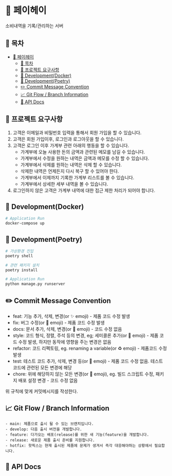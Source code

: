 # :money_with_wings: 페이헤이

소비내역을 기록/관리하는 서버

## :scroll: 목차

- [:money_with_wings: 페이헤이](#money_with_wings-페이헤이)
  - [:scroll: 목차](#scroll-목차)
  - [:notebook_with_decorative_cover: 프로젝트 요구사항](#notebook_with_decorative_cover-프로젝트-요구사항)
  - [:whale: Development(Docker)](#whale-developmentdocker)
  - [:mag_right: Development(Poetry)](#mag_right-developmentpoetry)
  - [:pencil2: Commit Message Convention](#pencil2-commit-message-convention)
  - [:chart_with_upwards_trend: Git Flow / Branch Information](#chart_with_upwards_trend-git-flow--branch-information)
  - [:closed_book: API Docs](#closed_book-api-docs)

## :notebook_with_decorative_cover: 프로젝트 요구사항

1. 고객은 이메일과 비밀번호 입력을 통해서 회원 가입을 할 수 있습니다.
2. 고객은 회원 가입이후, 로그인과 로그아웃을 할 수 있습니다.
3. 고객은 로그인 이후 가계부 관련 아래의 행동을 할 수 있습니다.
   - 가계부에 오늘 사용한 돈의 금액과 관련된 메모를 남길 수 있습니다.
   - 가계부에서 수정을 원하는 내역은 금액과 메모를 수정 할 수 있습니다.
   - 가계부에서 삭제를 원하는 내역은 삭제 할 수 있습니다.
   - 삭제한 내역은 언제든지 다시 복구 할 수 있어야 한다.
   - 가계부에서 이제까지 기록한 가계부 리스트를 볼 수 있습니다.
   - 가계부에서 상세한 세부 내역을 볼 수 있습니다.
4. 로그인하지 않은 고객은 가계부 내역에 대한 접근 제한 처리가 되어야 합니다.

## :whale: Development(Docker)

```bash
# Application Run
docker-compose up
```

## :mag_right: Development(Poetry)

```bash
# 가상환경 진입
poetry shell

# 관련 패키지 설치
poetry install

# Application Run
python manage.py runserver
```

## :pencil2: Commit Message Convention

- feat: 기능 추가, 삭제, 변경(or ✨ emoji) - 제품 코드 수정 발생
- fix: 버그 수정(or 🐛 emoji) - 제품 코드 수정 발생
- docs: 문서 추가, 삭제, 변경(or 📝 emoji) - 코드 수정 없음
- style: 코드 형식, 정렬, 주석 등의 변경, eg; 세미콜론 추가(or 💎 emoji) - 제품 코드 수정 발생, 하지만 동작에 영향을 주는 변경은 없음
- refactor: 코드 리펙토링, eg. renaming a variable(or ♻️ emoji) - 제품코드 수정 발생
- test: 테스트 코드 추가, 삭제, 변경 등(or 🧪 emoji) - 제품 코드 수정 없음. 테스트 코드에 관련된 모든 변경에 해당
- chore: 위에 해당하지 않는 모든 변경(or 🧹 emoji), eg. 빌드 스크립트 수정, 패키지 배포 설정 변경 - 코드 수정 없음

위 규칙에 맞게 커밋메시지를 작성한다.

## :chart_with_upwards_trend: Git Flow / Branch Information

```
- main: 제품으로 출시 될 수 있는 브랜치입니다.
- develop: 다음 출시 버전을 개발합니다.
- feature: 다가오는 배포(release)를 위한 새 기능(feature)을 개발합니다.
- release: 새로운 제품 출시 준비를 지원합니다.
- hotfix: 핫픽스는 현재 출시된 제품에 문제가 생겨서 즉각 대응해야하는 상황에서 필요합니다.
```

## :closed_book: API Docs
